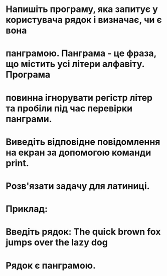 # Напишіть програму, яка запитує у користувача рядок і визначає, чи є вона
# панграмою. Панграма - це фраза, що містить усі літери алфавіту. Програма
# повинна ігнорувати регістр літер та пробіли під час перевірки панграми.
# Виведіть відповідне повідомлення на екран за допомогою команди print.
# Розв'язати задачу для латиниці.
#
# Приклад:
# Введіть рядок: The quick brown fox jumps over the lazy dog
# Рядок є панграмою.
